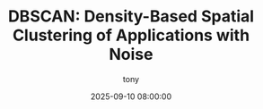 ---
layout: post
current: post
cover:  assets/images/cluster2.png
navigation: True
title: 'DBSCAN: Density-Based Spatial Clustering of Applications with Noise'
date: 2025-09-10 08:00:00
tags: [machine learning, unsupervised learning, clustering]
class: post-template
subclass: 'post'
author: tony
---